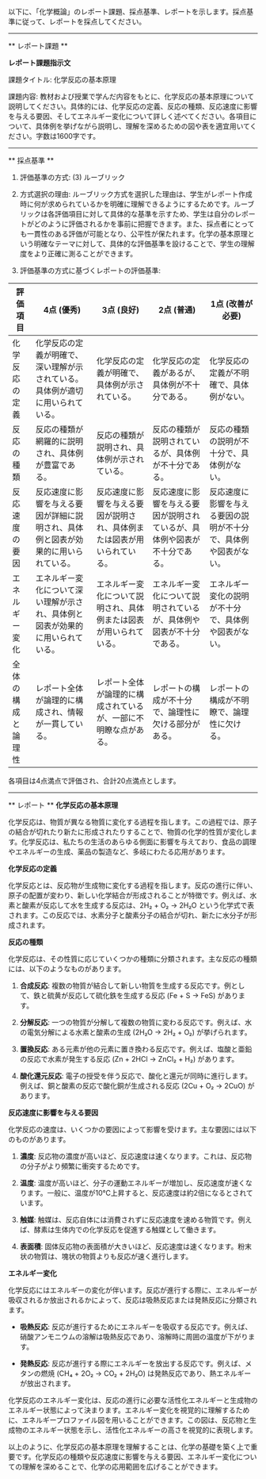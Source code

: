 以下に、「化学概論」のレポート課題、採点基準、レポートを示します。採点基準に従って、レポートを採点してください。

---------------------------------------
** レポート課題 **

**レポート課題指示文**

課題タイトル: 化学反応の基本原理

課題内容: 教材および授業で学んだ内容をもとに、化学反応の基本原理について説明してください。具体的には、化学反応の定義、反応の種類、反応速度に影響を与える要因、そしてエネルギー変化について詳しく述べてください。各項目について、具体例を挙げながら説明し、理解を深めるための図や表を適宜用いてください。字数は1600字です。

---------------------------------------
** 採点基準 **

1. 評価基準の方式: (3) ルーブリック

2. 方式選択の理由:
ルーブリック方式を選択した理由は、学生がレポート作成時に何が求められているかを明確に理解できるようにするためです。ルーブリックは各評価項目に対して具体的な基準を示すため、学生は自分のレポートがどのように評価されるかを事前に把握できます。また、採点者にとっても一貫性のある評価が可能となり、公平性が保たれます。化学の基本原理という明確なテーマに対して、具体的な評価基準を設けることで、学生の理解度をより正確に測ることができます。

3. 評価基準の方式に基づくレポートの評価基準:

| 評価項目          | 4点 (優秀)                                                                 | 3点 (良好)                                                               | 2点 (普通)                                                               | 1点 (改善が必要)                                                         |
|-------------------|-----------------------------------------------------------------------------|-------------------------------------------------------------------------|-------------------------------------------------------------------------|---------------------------------------------------------------------------|
| 化学反応の定義    | 化学反応の定義が明確で、深い理解が示されている。具体例が適切に用いられている。 | 化学反応の定義が明確で、具体例が示されている。                           | 化学反応の定義があるが、具体例が不十分である。                           | 化学反応の定義が不明確で、具体例がない。                                 |
| 反応の種類        | 反応の種類が網羅的に説明され、具体例が豊富である。                           | 反応の種類が説明され、具体例が示されている。                             | 反応の種類が説明されているが、具体例が不十分である。                     | 反応の種類の説明が不十分で、具体例がない。                               |
| 反応速度の要因    | 反応速度に影響を与える要因が詳細に説明され、具体例と図表が効果的に用いられている。 | 反応速度に影響を与える要因が説明され、具体例または図表が用いられている。 | 反応速度に影響を与える要因が説明されているが、具体例や図表が不十分である。 | 反応速度に影響を与える要因の説明が不十分で、具体例や図表がない。       |
| エネルギー変化    | エネルギー変化について深い理解が示され、具体例と図表が効果的に用いられている。 | エネルギー変化について説明され、具体例または図表が用いられている。       | エネルギー変化について説明されているが、具体例や図表が不十分である。     | エネルギー変化の説明が不十分で、具体例や図表がない。                     |
| 全体の構成と論理性| レポート全体が論理的に構成され、情報が一貫している。                         | レポート全体が論理的に構成されているが、一部に不明瞭な点がある。         | レポートの構成が不十分で、論理性に欠ける部分がある。                     | レポートの構成が不明瞭で、論理性に欠ける。                               |

各項目は4点満点で評価され、合計20点満点とします。

---------------------------------------
** レポート **
**化学反応の基本原理**

化学反応は、物質が異なる物質に変化する過程を指します。この過程では、原子の結合が切れたり新たに形成されたりすることで、物質の化学的性質が変化します。化学反応は、私たちの生活のあらゆる側面に影響を与えており、食品の調理やエネルギーの生成、薬品の製造など、多岐にわたる応用があります。

**化学反応の定義**

化学反応とは、反応物が生成物に変化する過程を指します。反応の進行に伴い、原子の配置が変わり、新しい化学結合が形成されることが特徴です。例えば、水素と酸素が反応して水を生成する反応は、2H₂ + O₂ → 2H₂O という化学式で表されます。この反応では、水素分子と酸素分子の結合が切れ、新たに水分子が形成されます。

**反応の種類**

化学反応は、その性質に応じていくつかの種類に分類されます。主な反応の種類には、以下のようなものがあります。

1. **合成反応**: 複数の物質が結合して新しい物質を生成する反応です。例として、鉄と硫黄が反応して硫化鉄を生成する反応 (Fe + S → FeS) があります。

2. **分解反応**: 一つの物質が分解して複数の物質に変わる反応です。例えば、水の電気分解による水素と酸素の生成 (2H₂O → 2H₂ + O₂) が挙げられます。

3. **置換反応**: ある元素が他の元素に置き換わる反応です。例えば、塩酸と亜鉛の反応で水素が発生する反応 (Zn + 2HCl → ZnCl₂ + H₂) があります。

4. **酸化還元反応**: 電子の授受を伴う反応で、酸化と還元が同時に進行します。例えば、銅と酸素の反応で酸化銅が生成される反応 (2Cu + O₂ → 2CuO) があります。

**反応速度に影響を与える要因**

化学反応の速度は、いくつかの要因によって影響を受けます。主な要因には以下のものがあります。

1. **濃度**: 反応物の濃度が高いほど、反応速度は速くなります。これは、反応物の分子がより頻繁に衝突するためです。

2. **温度**: 温度が高いほど、分子の運動エネルギーが増加し、反応速度が速くなります。一般に、温度が10℃上昇すると、反応速度は約2倍になるとされています。

3. **触媒**: 触媒は、反応自体には消費されずに反応速度を速める物質です。例えば、酵素は生体内での化学反応を促進する触媒として働きます。

4. **表面積**: 固体反応物の表面積が大きいほど、反応速度は速くなります。粉末状の物質は、塊状の物質よりも反応が速く進行します。

**エネルギー変化**

化学反応にはエネルギーの変化が伴います。反応が進行する際に、エネルギーが吸収されるか放出されるかによって、反応は吸熱反応または発熱反応に分類されます。

- **吸熱反応**: 反応が進行するためにエネルギーを吸収する反応です。例えば、硝酸アンモニウムの溶解は吸熱反応であり、溶解時に周囲の温度が下がります。

- **発熱反応**: 反応が進行する際にエネルギーを放出する反応です。例えば、メタンの燃焼 (CH₄ + 2O₂ → CO₂ + 2H₂O) は発熱反応であり、熱エネルギーが放出されます。

化学反応のエネルギー変化は、反応の進行に必要な活性化エネルギーと生成物のエネルギー状態によって決まります。エネルギー変化を視覚的に理解するために、エネルギープロファイル図を用いることができます。この図は、反応物と生成物のエネルギー状態を示し、活性化エネルギーの高さを視覚的に表現します。

以上のように、化学反応の基本原理を理解することは、化学の基礎を築く上で重要です。化学反応の種類や反応速度に影響を与える要因、エネルギー変化についての理解を深めることで、化学の応用範囲を広げることができます。

